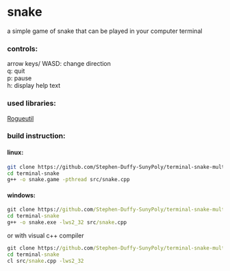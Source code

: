 # snake
a simple game of snake that can be played in your computer terminal

### controls:
arrow keys/ WASD: change direction  
q: quit   
p: pause   
h: display help text  

### used libraries: 
[Rogueutil](https://github.com/sakhmatd/rogueutil)

### build instruction:
#### linux:
```sh
git clone https://github.com/Stephen-Duffy-SunyPoly/terminal-snake-multiplayer
cd terminal-snake
g++ -o snake.game -pthread src/snake.cpp
```
#### windows:
```cmd
git clone https://github.com/Stephen-Duffy-SunyPoly/terminal-snake-multiplayer
cd terminal-snake
g++ -o snake.exe -lws2_32 src/snake.cpp
```
or with visual c++ compiler
```cmd
git clone https://github.com/Stephen-Duffy-SunyPoly/terminal-snake-multiplayer
cd terminal-snake
cl src/snake.cpp -lws2_32
```

